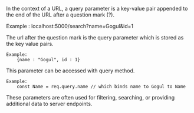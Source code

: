  In the context of a URL, a query parameter is a key-value pair appended to the end of the URL after a question mark (?).
 
Example : 
        localhost:5000/search?name=Gogul&id=1

The url after the question mark is the query parameter which is stored as the key value pairs.

    Example:
        {name : "Gogul", id : 1}

This parameter can be accessed with query method.

    Example:
        const Name = req.query.name // which binds name to Gogul to Name

These parameters are often used for filtering, searching, or providing additional data to server endpoints.


